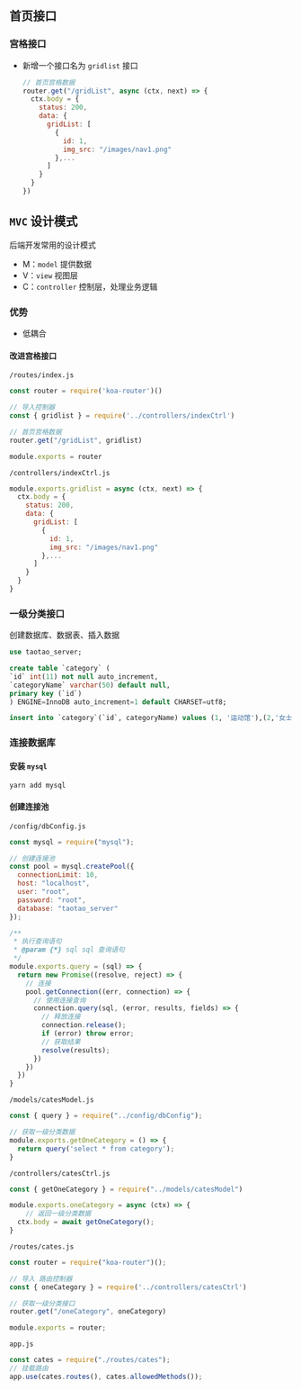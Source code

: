 ## 首页接口

### 宫格接口

* 新增一个接口名为 `gridlist` 接口

  ```js
  // 首页宫格数据
  router.get("/gridList", async (ctx, next) => {
    ctx.body = {
      status: 200,
      data: {
        gridList: [
          {
            id: 1,
            img_src: "/images/nav1.png"
          },...
        ]
      }
    }
  })
  ```



## `MVC` 设计模式

后端开发常用的设计模式

* M：`model` 提供数据
* V：`view` 视图层
* C：`controller` 控制层，处理业务逻辑

### 优势

* 低耦合

#### 改进宫格接口

`/routes/index.js`

```js
const router = require('koa-router')()

// 导入控制器
const { gridlist } = require('../controllers/indexCtrl')

// 首页宫格数据
router.get("/gridList", gridlist)

module.exports = router

```

`/controllers/indexCtrl.js`

```js
module.exports.gridlist = async (ctx, next) => {
  ctx.body = {
    status: 200,
    data: {
      gridList: [
        {
          id: 1,
          img_src: "/images/nav1.png"
        },...
      ]
    }
  }
}
```



### 一级分类接口

创建数据库、数据表、插入数据

```sql
use taotao_server;

create table `category` (
`id` int(11) not null auto_increment,
`categoryName` varchar(50) default null,
primary key (`id`)
) ENGINE=InnoDB auto_increment=1 default CHARSET=utf8;

insert into `category`(`id`, categoryName) values (1, '运动馆'),(2,'女士馆'),(3,'男士馆'),(4,'帆布馆'),(5,'户外馆');
```



### 连接数据库

#### 安装 `mysql`

```shell
yarn add mysql
```

#### 创建连接池

`/config/dbConfig.js`

```js
const mysql = require("mysql");

// 创建连接池
const pool = mysql.createPool({
  connectionLimit: 10,
  host: "localhost",
  user: "root",
  password: "root",
  database: "taotao_server"
});

/**
 * 执行查询语句
 * @param {*} sql sql 查询语句
 */
module.exports.query = (sql) => {
  return new Promise((resolve, reject) => {
    // 连接
    pool.getConnection((err, connection) => {
      // 使用连接查询
      connection.query(sql, (error, results, fields) => {
        // 释放连接
        connection.release();
        if (error) throw error;
        // 获取结果
        resolve(results);
      })
    })
  })
}
```

`/models/catesModel.js`

```js
const { query } = require("../config/dbConfig");

// 获取一级分类数据
module.exports.getOneCategory = () => {
  return query('select * from category');
}
```

`/controllers/catesCtrl.js`

```js
const { getOneCategory } = require("../models/catesModel")

module.exports.oneCategory = async (ctx) => {
	// 返回一级分类数据
  ctx.body = await getOneCategory();
}
```

`/routes/cates.js`

```js
const router = require("koa-router")();

// 导入 路由控制器
const { oneCategory } = require('../controllers/catesCtrl')

// 获取一级分类接口
router.get("/oneCategory", oneCategory)

module.exports = router;
```

`app.js`

```js
const cates = require("./routes/cates");
// 挂载路由
app.use(cates.routes(), cates.allowedMethods());
```

